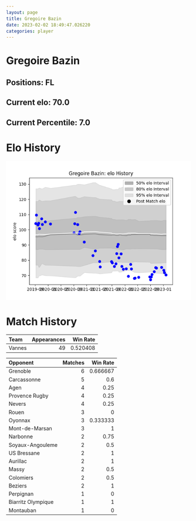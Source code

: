 ```yaml
---  
layout: page  
title: Gregoire Bazin  
date: 2023-02-02 18:49:47.026220  
categories: player  
---
```

# Gregoire Bazin

## Positions: FL

## Current elo: 70.0

## Current Percentile: 7.0

# Elo History


![elo history](history_GregoireBazin.png)
# Match History


| Team   |   Appearances |   Win Rate |
|:-------|--------------:|-----------:|
| Vannes |            49 |   0.520408 |

| Opponent           |   Matches |   Win Rate |
|:-------------------|----------:|-----------:|
| Grenoble           |         6 |   0.666667 |
| Carcassonne        |         5 |   0.6      |
| Agen               |         4 |   0.25     |
| Provence Rugby     |         4 |   0.25     |
| Nevers             |         4 |   0.25     |
| Rouen              |         3 |   0        |
| Oyonnax            |         3 |   0.333333 |
| Mont-de-Marsan     |         3 |   1        |
| Narbonne           |         2 |   0.75     |
| Soyaux-Angouleme   |         2 |   0.5      |
| US Bressane        |         2 |   1        |
| Aurillac           |         2 |   1        |
| Massy              |         2 |   0.5      |
| Colomiers          |         2 |   0.5      |
| Beziers            |         2 |   1        |
| Perpignan          |         1 |   0        |
| Biarritz Olympique |         1 |   1        |
| Montauban          |         1 |   0        |